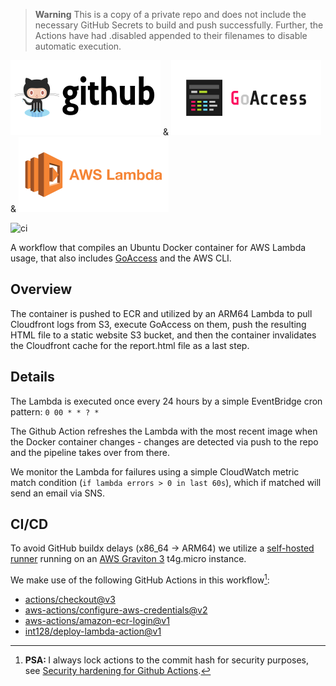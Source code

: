 > **Warning**
> This is a copy of a private repo and does not include the necessary GitHub Secrets to build and push successfully. Further, the Actions have had .disabled appended to their filenames to disable automatic execution.

![project description](./docs/images/github.svg) & ![project description](./docs/images/goaccess.svg) & ![project description](./docs/images/lambda.svg)

![ci](https://github.com/x86txt/goaccess/actions/workflows/actions.yml/badge.svg)

A workflow that compiles an Ubuntu Docker container for AWS Lambda usage, that also includes [GoAccess](https://goaccess.io/) and the AWS CLI. 

## Overview  

The container is pushed to ECR and utilized by an ARM64 Lambda to pull Cloudfront logs from S3, execute GoAccess on them, push the resulting HTML file to a static website S3 bucket, and then the container invalidates the Cloudfront cache for the report.html file as a last step. 

## Details  

The Lambda is executed once every 24 hours by a simple EventBridge cron pattern: ```0 00 * * ? *```

The Github Action refreshes the Lambda with the most recent image when the Docker container changes - changes are detected via push to the repo and the pipeline takes over from there.

We monitor the Lambda for failures using a simple CloudWatch metric match condition (```if lambda errors > 0 in last 60s```), which if matched will send an email via SNS.

## CI/CD  

To avoid GitHub buildx delays (x86_64 -> ARM64) we utilize a [self-hosted runner](https://docs.github.com/en/actions/hosting-your-own-runners/managing-self-hosted-runners/about-self-hosted-runners) running on an [AWS Graviton 3](https://aws.amazon.com/ec2/graviton/) t4g.micro instance.

We make use of the following GitHub Actions in this workflow[^1]:

- [actions/checkout@v3](https://github.com/actions/checkout)  
- [aws-actions/configure-aws-credentials@v2](https://github.com/aws-actions/configure-aws-credentials)  
- [aws-actions/amazon-ecr-login@v1](https://github.com/aws-actions/amazon-ecr-login)  
- [int128/deploy-lambda-action@v1](https://github.com/int128/deploy-lambda-action)  

[^1]: <b> PSA: </b> I always lock actions to the commit hash for security purposes, see [Security hardening for Github Actions](https://docs.github.com/en/actions/security-guides/security-hardening-for-github-actions).